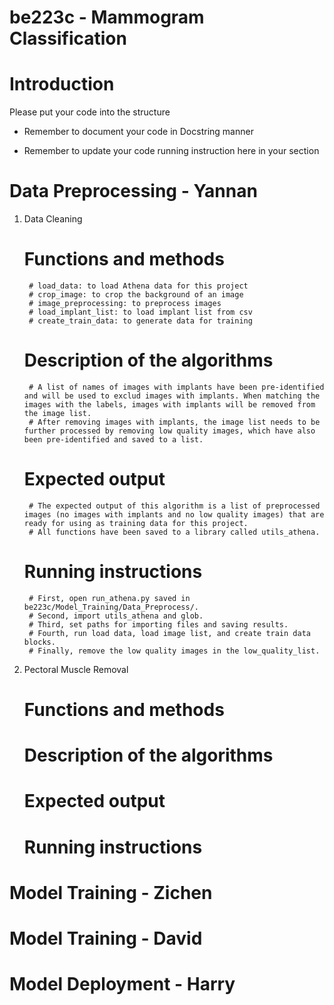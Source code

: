 # be223c - Mammogram Classification


# Introduction

Please put your code into the structure

* Remember to document your code in Docstring manner

* Remember to update your code running instruction here in your section


# Data Preprocessing - Yannan

1. Data Cleaning
	# Functions and methods
		# load_data: to load Athena data for this project
		# crop_image: to crop the background of an image
		# image_preprocessing: to preprocess images
		# load_implant_list: to load implant list from csv
		# create_train_data: to generate data for training
	# Description of the algorithms
		# A list of names of images with implants have been pre-identified and will be used to exclud images with implants. When matching the images with the labels, images with implants will be removed from the image list.
		# After removing images with implants, the image list needs to be further processed by removing low quality images, which have also been pre-identified and saved to a list. 
	# Expected output
		# The expected output of this algorithm is a list of preprocessed images (no images with implants and no low quality images) that are ready for using as training data for this project. 
		# All functions have been saved to a library called utils_athena. 
	# Running instructions
		# First, open run_athena.py saved in be223c/Model_Training/Data_Preprocess/. 
		# Second, import utils_athena and glob.
		# Third, set paths for importing files and saving results.
		# Fourth, run load data, load image list, and create train data blocks.
		# Finally, remove the low quality images in the low_quality_list.

2. Pectoral Muscle Removal
	# Functions and methods

	# Description of the algorithms

	# Expected output

	# Running instructions



# Model Training - Zichen



# Model Training - David


# Model Deployment - Harry

